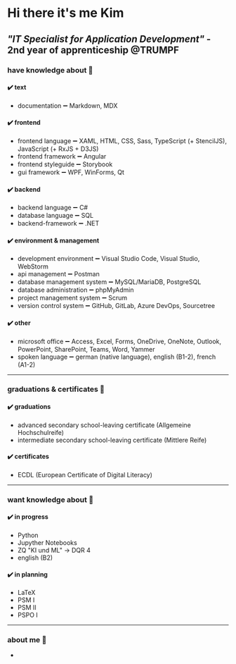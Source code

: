# Hi there it's me Kim

## ***"IT Specialist for Application Development"*** - 2nd year of apprenticeship @TRUMPF

### have knowledge about 📘

#### ✔️ text

- documentation ➖ Markdown, MDX

#### ✔️ frontend

- frontend language ➖ XAML, HTML, CSS, Sass, TypeScript (+ StencilJS), JavaScript (+ RxJS + D3JS)
- frontend framework ➖ Angular
- frontend styleguide ➖ Storybook
- gui framework ➖ WPF, WinForms, Qt

#### ✔️ backend

- backend language ➖ C#
- database language ➖ SQL
- backend-framework ➖ .NET

#### ✔️ environment & management

- development environment ➖ Visual Studio Code, Visual Studio, WebStorm
- api management ➖ Postman
- database management system ➖ MySQL/MariaDB, PostgreSQL
- database administration ➖ phpMyAdmin
- project management system ➖ Scrum
- version control system ➖ GitHub, GitLab, Azure DevOps, Sourcetree

#### ✔️ other

- microsoft office ➖ Access, Excel, Forms, OneDrive, OneNote, Outlook, PowerPoint, SharePoint, Teams, Word, Yammer
- spoken language ➖ german (native language), english (B1-2), french (A1-2)

---

### graduations & certificates 📃

#### ✔️ graduations

- advanced secondary school-leaving certificate (Allgemeine Hochschulreife)
- intermediate secondary school-leaving certificate (Mittlere Reife)

#### ✔️ certificates

- ECDL (European Certificate of Digital Literacy)

---
### want knowledge about 📖

#### ✔️ in progress

- Python
- Jupyther Notebooks
- ZQ "KI und ML" -> DQR 4
- english (B2)

#### ✔️ in planning

- LaTeX
- PSM I
- PSM II
- PSPO I

---

### about me 🙋

-
